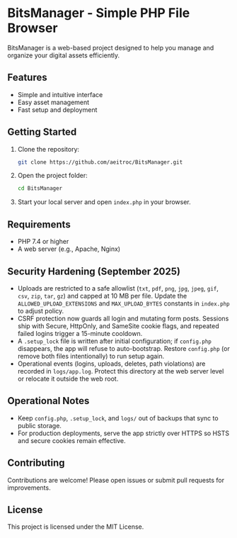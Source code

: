 # BitsManager - Simple PHP File Browser

BitsManager is a web-based project designed to help you manage and organize your digital assets efficiently.

## Features
- Simple and intuitive interface
- Easy asset management
- Fast setup and deployment

## Getting Started
1. Clone the repository:
   ```bash
   git clone https://github.com/aeitroc/BitsManager.git
   ```
2. Open the project folder:
   ```bash
   cd BitsManager
   ```
3. Start your local server and open `index.php` in your browser.

## Requirements
- PHP 7.4 or higher
- A web server (e.g., Apache, Nginx)

## Security Hardening (September 2025)
- Uploads are restricted to a safe allowlist (`txt`, `pdf`, `png`, `jpg`, `jpeg`, `gif`, `csv`, `zip`, `tar`, `gz`) and capped at 10&nbsp;MB per file. Update the `ALLOWED_UPLOAD_EXTENSIONS` and `MAX_UPLOAD_BYTES` constants in `index.php` to adjust policy.
- CSRF protection now guards all login and mutating form posts. Sessions ship with Secure, HttpOnly, and SameSite cookie flags, and repeated failed logins trigger a 15-minute cooldown.
- A `.setup_lock` file is written after initial configuration; if `config.php` disappears, the app will refuse to auto-bootstrap. Restore `config.php` (or remove both files intentionally) to run setup again.
- Operational events (logins, uploads, deletes, path violations) are recorded in `logs/app.log`. Protect this directory at the web server level or relocate it outside the web root.

## Operational Notes
- Keep `config.php`, `.setup_lock`, and `logs/` out of backups that sync to public storage.
- For production deployments, serve the app strictly over HTTPS so HSTS and secure cookies remain effective.

## Contributing
Contributions are welcome! Please open issues or submit pull requests for improvements.

## License
This project is licensed under the MIT License.
